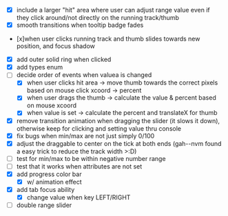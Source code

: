 - [x] include a larger "hit" area where user can adjust range value even if they click around/not directly on the running track/thumb
- [x] smooth transitions when tooltip badge fades
- [x]when user clicks running track and thumb slides towards new position, and focus shadow
- [x] add outer solid ring when clicked
- [x] add types enum
- [ ] decide order of events when valuea is changed
  - [x] when user clicks hit area -> move thumb towards the correct pixels based on mouse click xcoord -> percent
  - [x] when user drags the thumb -> calculate the value & percent based on mouse xcoord
  - [x] when value is set -> calculate the percent and translateX for thumb
- [x] remove transition animation when dragging the slider (it slows it down), otherwise keep for clicking and setting value thru console
- [x] fix bugs when min/max are not just simply 0/100
- [x] adjust the draggable to center on the tick at both ends (gah--nvm found a easy trick to reduce the track width >:D)
- [ ] test for min/max to be within negative number range
- [ ] test that it works when attributes are not set
- [x] add progress color bar 
  - [x] w/ animation effect
- [x] add tab focus ability
  - [x] change value when key LEFT/RIGHT
- [ ] double range slider
